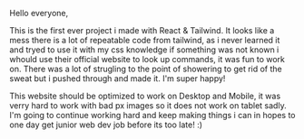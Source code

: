 Hello everyone,

This is the first ever project i made with React & Tailwind. It looks like a mess there is a lot of repeatable code from tailwind,
as i never learned it and tryed to use it with my css knowledge if something was not known i whould use their official website to look up commands, it was fun to work on.
There was a lot of strugling to the point of showering to get rid of the sweat but i pushed through and made it. I'm super happy!

This website should be optimized to work on Desktop and Mobile, it was verry hard to work with bad px images so it does not work on tablet sadly.
I'm going to continue working hard and keep making things i can in hopes to one day get junior web dev job before its too late! :)
